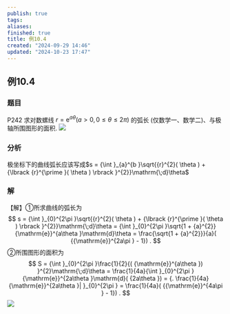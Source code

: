 ```yaml
---
publish: true
tags: 
aliases: 
finished: true
title: 例10.4
created: "2024-09-29 14:46"
updated: "2024-10-23 17:47"
---
```

## 例10.4
### 题目
P242 求对数螺线 $r = {\mathrm{e}}^{a\theta }( {a > 0,0 \leq \theta \leq {2\pi }})$ 的弧长 (仅数学一、数学二)、与极轴所围图形的面积.
![](https://img.hwenyi.live/202409011232355.webp)
### 分析
极坐标下的曲线弧长应该写成$s = {\int }_{a}^{b }\sqrt{{r}^{2}( \theta ) + {\lbrack {r}^{\prime }( \theta ) \rbrack }^{2}}\mathrm{\;d}\theta$
### 解
【解】①所求曲线的弧长为
$$
s = {\int }_{0}^{2\pi }\sqrt{{r}^{2}( \theta ) + {\lbrack {r}^{\prime }( \theta ) \rbrack }^{2}}\mathrm{\;d}\theta = {\int }_{0}^{2\pi }\sqrt{1 + {a}^{2}}{\mathrm{e}}^{a\theta }\mathrm{d}\theta = \frac{\sqrt{1 + {a}^{2}}}{a}( {{\mathrm{e}}^{2a\pi } - 1}) .
$$
②所围图形的面积为
$$
S = {\int }_{0}^{2\pi }\frac{1}{2}{( {\mathrm{e}}^{a\theta }) }^{2}\mathrm{\;d}\theta = \frac{1}{4a}{\int }_{0}^{2\pi }{\mathrm{e}}^{2a\theta }\mathrm{d}( {2a\theta }) = {. \frac{1}{4a}{\mathrm{e}}^{2a\theta }| }_{0}^{2\pi } = \frac{1}{4a}( {{\mathrm{e}}^{4a\pi } - 1}) .
$$
![](https://img.hwenyi.live/202410241116031.webp)

